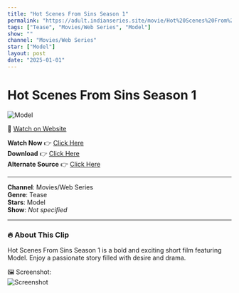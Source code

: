 ```yaml
---
title: "Hot Scenes From Sins Season 1"
permalink: "https://adult.indianseries.site/movie/Hot%20Scenes%20From%20Sins%20Season%201"
tags: ["Tease", "Movies/Web Series", "Model"]
show: ""
channel: "Movies/Web Series"
star: ["Model"]
layout: post
date: "2025-01-01"
---
```


# Hot Scenes From Sins Season 1

![Model](https://shorts.desisins.com/wp-content/uploads/2025/01/Sins.jpg)

🔗 [Watch on Website](https://adult.indianseries.site/movie/Hot%20Scenes%20From%20Sins%20Season%201)

**Watch Now** 👉 [Click Here](https://adult.indianseries.site/movie/Hot%20Scenes%20From%20Sins%20Season%201)  
**Download** 👉 [Click Here](https://adult.indianseries.site/movie/Hot%20Scenes%20From%20Sins%20Season%201)  
**Alternate Source** 👉 [Click Here](https://adult.indianseries.site/movie/Hot%20Scenes%20From%20Sins%20Season%201)

---

**Channel**: Movies/Web Series  
**Genre**: Tease  
**Stars**: Model  
**Show**: *Not specified*

---

### 🔥 About This Clip

Hot Scenes From Sins Season 1 is a bold and exciting short film featuring Model. Enjoy a passionate story filled with desire and drama.
 
🖼️ Screenshot:  
![Screenshot](https://shorts.desisins.com/wp-content/uploads/2025/01/Sins.jpg)
